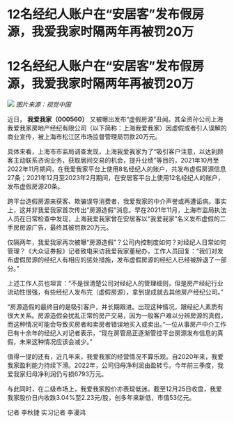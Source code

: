 # 12名经纪人账户在“安居客”发布假房源，我爱我家时隔两年再被罚20万

# 12名经纪人账户在“安居客”发布假房源，我爱我家时隔两年再被罚20万

![](https://inews.gtimg.com/om_bt/OGzghPt7HQDsi8FIJeKmkAXWtYy3XKaOVfI1-1jLNIacsAA/1000)
_图片来源：视觉中国_

近日， **我爱我家（000560）**
又被曝出发布“虚假房源”丑闻。其全资孙公司上海我爱我家房地产经纪有限公司（以下简称：上海我爱我家）因虚假或者引人误解的商业宣传，被上海市松江区市场监督管理局罚款20万元。

具体来看，上海市市监局调查发现，上海我爱我家为了“吸引客户注意，以达到顾客主动联系咨询业务，获取居间交易的机会，提升业绩”等目的，2021年10月至2022年11月期间，在我爱我家平台上使用8名经纪人的账户，共发布虚假房源信息27条；2021年12月至2023年2月期间，在安居客平台上使用12名经纪人的账户，发布虚假房源20条。

跨平台造假房源来获客、欺骗误导消费者，我爱我家的中介声誉或再遭诟病。事实上，这并非我爱我家首次传出“房源造假”消息。早在2021年11月，上海市监局执法人员在日常检查中发现，上海我爱我家曾在安居客以“我爱我家”名义发布虚假的二手房房源广告，最终其被罚款20万元。

仅隔两年，我爱我家再次被曝“房源造假”？公司内控制度如何？对经纪人日常如何管理？《大众证券报》记者致电采访我爱我家董秘办，工作人员回复：“我们对发布虚假房源的经纪人有相应的惩处措施，发布虚假房源的经纪人已经被辞退了一部分。”

上述工作人员也坦言：“不是很清楚公司对经纪人的管理细则，但是房产经纪行业流动性很强，有些经纪人发布完（虚假房源），拿到提成就去其他房产经纪公司。”

“房源造假的最终目的是吸引客户，并长期跟进。出现这种情况，跟经纪人素质有很大关系。房源造假会扰乱正常的房产交易，因为一般客户难以分辨房源的真假，而这种情况可能会导致买房者和卖房者错误地买入或卖出。”一位从事房产中介工作已有十余年的经纪人对记者表示，“现在房管局正逐渐管控平台房源发布信息的真假，未来这种情况应该会减少。”

值得一提的还有，近几年来，我爱我家的经营情况不算乐观。自2020年来，我爱我家盈利能力持续下滑。2022年，公司归母净利润由盈转亏。今年前三季度，我爱我家归母净利润仍亏损6793万元。

与此同时，在二级市场上，我爱我家股价亦表现低迷。截至12月25日收盘，我爱我家股价日内收跌3.04%至2.23元/股，创多年来新低，市值53亿元。

记者 李秋捷 实习记者 李漫鸿

